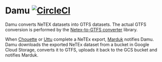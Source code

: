 
# Damu [![CircleCI](https://circleci.com/gh/entur/damu/tree/master.svg?style=svg)](https://circleci.com/gh/entur/damu/tree/master)

Damu converts NeTEX datasets into GTFS datasets.
The actual GTFS conversion is performed by the [Netex-to-GTFS converter](https://github.com/entur/netex-gtfs-converter-java) library.

When [Chouette](https://github.com/entur/chouette) or [Uttu](https://github.com/entur/uttu) complete a NeTEx export, [Marduk](https://github.com/entur/marduk) notifies Damu. Damu downloads the exported NeTEx dataset from a bucket in Google Cloud Storage, converts it to GTFS, uploads it back to the GCS bucket and notifies Marduk. 

